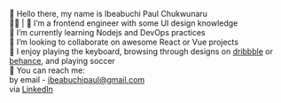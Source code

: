 👋 Hello there, my name is Ibeabuchi Paul Chukwunaru <br>
🧑‍💻 | 💅 I’m a frontend engineer with some UI design knowledge  <br>
🥷 I’m currently learning Nodejs and DevOps practices <br>
🤘 I’m looking to collaborate on awesome React or Vue projects <br>
🎹 I enjoy playing the keyboard, browsing through designs on [dribbble](https://dribbble.com) or [behance](https://behance.net), and playing soccer <br>
🤙 You can reach me: <br>
by email - ibeabuchipaul@gmail.com <br>
via [LinkedIn](https://linkedin.com/in/narudesigns) <br>
